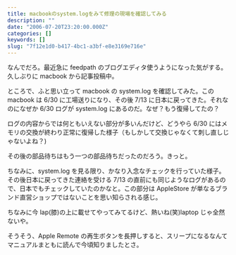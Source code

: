```yaml
---
title: macbookのsystem.logをみて修理の現場を確認してみる
description: ""
date: "2006-07-20T23:20:00.000Z"
categories: []
keywords: []
slug: "7f12e1d0-b417-4bc1-a3bf-e8e3169e716e"
---
```


なんでだろ。最近急に feedpath のブログエディタ使うようになった気がする。久しぶりに macbook から記事投稿中。

ところで、ふと思い立って macbook の system.log を確認してみた。この macbook は 6/30 に工場送りになり、その後 7/13 に日本に戻ってきた。それなのになぜか 6/30 ログが system.log にあるのだ。なぜ？もう復帰してたの？

ログの内容からでは何ともいえない部分が多いんだけど、どうやら 6/30 にはメモリの交換が終わり正常に復帰した様子（もしかして交換じゃなくて刺し直しじゃないよね？)

その後の部品待ちはもう一つの部品待ちだったのだろう。きっと。

ちなみに、system.log を見る限り、かなり入念なチェックを行っていた様子。その後日本に戻ってきた連絡を受ける 7/13 の直前にも同じようなログがあるので、日本でもチェックしていたのかなと。この部分は AppleStore が単なるブランド直営ショップではないことを思い知らされる感じ。

ちなみに今 lap(膝)の上に載せてやってみてるけど、熱いね(笑)laptop じゃ全然ないや。

そうそう、Apple Remote の再生ボタンを長押しすると、スリープになるなんてマニュアルまともに読んで今頃知りましたとさ。
